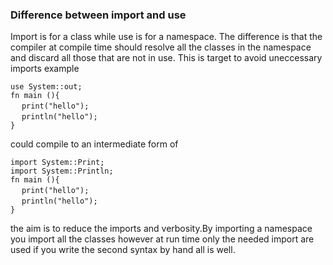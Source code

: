 
### Difference between import and use

Import is for a class while use is for a namespace.
The difference is that the compiler at compile time should resolve all the classes in the namespace and discard all those that are not in use.
This is target to avoid uneccessary imports example

`use System::out;` <br> 
`fn main (){` <br> 
  &emsp; `print("hello");` <br>
  &emsp; `println("hello");` <br>
`}` 

could compile to an intermediate form of

`import System::Print;` <br> 
`import System::Println;` <br> 
`fn main (){` <br> 
  &emsp; `print("hello");` <br>
  &emsp; `println("hello");` <br>
`}` 

the aim is to reduce the imports and verbosity.By importing a namespace you import all the classes however at run time only the needed import are used if you write the second syntax by hand all is well.

